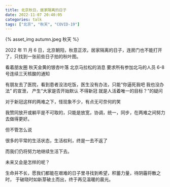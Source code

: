 ```yaml
---
title: 北京秋日，居家隔离的日子
date: 2022-11-07 20:40:05
categories: talk
tags: ["北京", "秋天", "COVID-19"]
---
```


<div class="qrImgWrapper">
{% asset_img autumn.jpeg 秋天 %}
</div>

2022 年 11 月 6 日，北京朝阳，秋意正浓，居家隔离的日子，连房门也不能打开了，只找到一张前些日子拍的秋叶图。

看着朋友圈
秋天金黄的银杏叶落
北京马拉松的消息
要求所有参加北马的人员 6-8 号连续三天核酸的通知

有朋友去了医院，看到患者没法吃饭，医生没有办法，只能“你逼死我吧 我也没办法” 的宣泄，
产生“大家是否开始默认 不得新冠 就是人活着唯一的目标？”的疑问

对于新冠这样的两难之下，怪现象不少，有点无可奈何的笑

我赞同放开或躺平是不可取的，只能是放宽，协调，统一，同步，在两难之间努力去做得更好。

但不管怎么说

很多的平常的生活状态，生活权利，终是一去不返了

而我们仍将努力地继续生活下去。

未来又会是怎样的呢？

生命并不长，愿我们都能在艰难的日子里寻找到希望，积蓄力量，待阴霾将散之时，
于破晓时如新芽破土而出，终于再见温暖的晨光。
